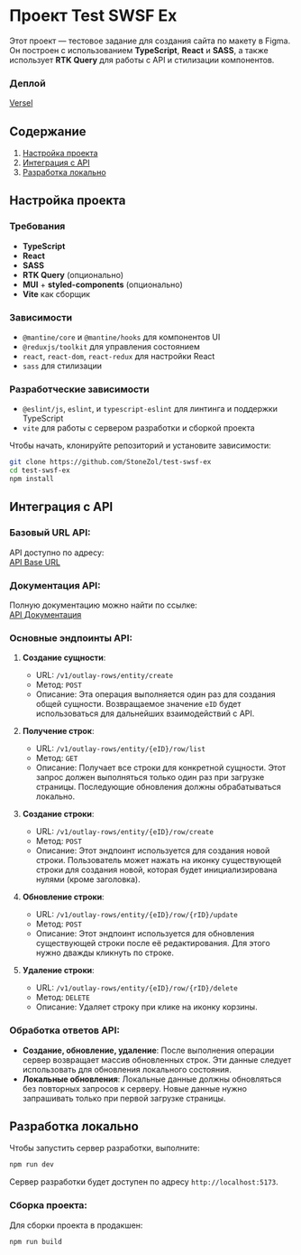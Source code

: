 
# Проект Test SWSF Ex

Этот проект — тестовое задание для создания сайта по макету в Figma. Он построен с использованием **TypeScript**, **React** и **SASS**, а также использует **RTK Query** для работы с API и стилизации компонентов.

### Деплой

[Versel](https://test-swsf-ex.vercel.app/)

## Содержание
1. [Настройка проекта](#настройка-проекта)
2. [Интеграция с API](#интеграция-с-api)
3. [Разработка локально](#разработка-локально)

## Настройка проекта

### Требования
- **TypeScript**
- **React**
- **SASS**
- **RTK Query** (опционально)
- **MUI** + **styled-components** (опционально)
- **Vite** как сборщик

### Зависимости
- `@mantine/core` и `@mantine/hooks` для компонентов UI
- `@reduxjs/toolkit` для управления состоянием
- `react`, `react-dom`, `react-redux` для настройки React
- `sass` для стилизации

### Разработческие зависимости
- `@eslint/js`, `eslint`, и `typescript-eslint` для линтинга и поддержки TypeScript
- `vite` для работы с сервером разработки и сборкой проекта

Чтобы начать, клонируйте репозиторий и установите зависимости:

```bash
git clone https://github.com/StoneZol/test-swsf-ex
cd test-swsf-ex
npm install
```

## Интеграция с API

### Базовый URL API:
API доступно по адресу:  
[API Base URL](http://185.244.172.108:8081/)

### Документация API:
Полную документацию можно найти по ссылке:  
[API Документация](http://185.244.172.108:8081/swagger-ui/index.html?url=/openapi.json#/)

### Основные эндпоинты API:

1. **Создание сущности**:
   - URL: `/v1/outlay-rows/entity/create`
   - Метод: `POST`
   - Описание: Эта операция выполняется один раз для создания общей сущности. Возвращаемое значение `eID` будет использоваться для дальнейших взаимодействий с API.

2. **Получение строк**:
   - URL: `/v1/outlay-rows/entity/{eID}/row/list`
   - Метод: `GET`
   - Описание: Получает все строки для конкретной сущности. Этот запрос должен выполняться только один раз при загрузке страницы. Последующие обновления должны обрабатываться локально.

3. **Создание строки**:
   - URL: `/v1/outlay-rows/entity/{eID}/row/create`
   - Метод: `POST`
   - Описание: Этот эндпоинт используется для создания новой строки. Пользователь может нажать на иконку существующей строки для создания новой, которая будет инициализирована нулями (кроме заголовка).

4. **Обновление строки**:
   - URL: `/v1/outlay-rows/entity/{eID}/row/{rID}/update`
   - Метод: `POST`
   - Описание: Этот эндпоинт используется для обновления существующей строки после её редактирования. Для этого нужно дважды кликнуть по строке.

5. **Удаление строки**:
   - URL: `/v1/outlay-rows/entity/{eID}/row/{rID}/delete`
   - Метод: `DELETE`
   - Описание: Удаляет строку при клике на иконку корзины.

### Обработка ответов API:
- **Создание, обновление, удаление**: После выполнения операции сервер возвращает массив обновленных строк. Эти данные следует использовать для обновления локального состояния.
- **Локальные обновления**: Локальные данные должны обновляться без повторных запросов к серверу. Новые данные нужно запрашивать только при первой загрузке страницы.

## Разработка локально

Чтобы запустить сервер разработки, выполните:

```bash
npm run dev
```

Сервер разработки будет доступен по адресу `http://localhost:5173`.

### Сборка проекта:
Для сборки проекта в продакшен:

```bash
npm run build
```
